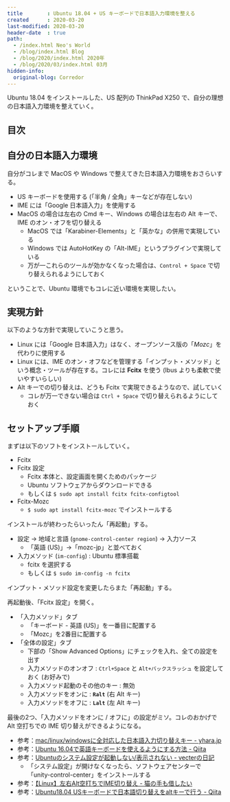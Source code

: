```yaml
---
title        : Ubuntu 18.04 + US キーボードで日本語入力環境を整える
created      : 2020-03-20
last-modified: 2020-03-20
header-date  : true
path:
  - /index.html Neo's World
  - /blog/index.html Blog
  - /blog/2020/index.html 2020年
  - /blog/2020/03/index.html 03月
hidden-info:
  original-blog: Corredor
---
```


Ubuntu 18.04 をインストールした、US 配列の ThinkPad X250 で、自分の理想の日本語入力環境を整えていく。

## 目次

## 自分の日本語入力環境

自分がコレまで MacOS や Windows で整えてきた日本語入力環境をおさらいする。

- US キーボードを使用する (「半角 / 全角」キーなどが存在しない)
- IME には「Google 日本語入力」を使用する
- MacOS の場合は左右の Cmd キー、Windows の場合は左右の Alt キーで、IME のオン・オフを切り替える
  - MacOS では「Karabiner-Elements」と「英かな」の併用で実現している
  - Windows では AutoHotKey の「Alt-IME」というプラグインで実現している
  - 万が一これらのツールが効かなくなった場合は、`Control + Space` で切り替えられるようにしておく

ということで、Ubuntu 環境でもコレに近い環境を実現したい。

## 実現方針

以下のような方針で実現していこうと思う。

- Linux には「Google 日本語入力」はなく、オープンソース版の「*Mozc*」を代わりに使用する
- Linux には、IME のオン・オフなどを管理する「インプット・メソッド」という概念・ツールが存在する。コレには **Fcitx** を使う (Ibus よりも柔軟で使いやすいらしい)
- Alt キーでの切り替えは、どうも Fcitx で実現できるようなので、試していく
  - コレが万一できない場合は `Ctrl + Space` で切り替えられるようにしておく

## セットアップ手順

まずは以下のソフトをインストールしていく。

- Fcitx
- Fcitx 設定
  - Fcitx 本体と、設定画面を開くためのパッケージ
  - Ubuntu ソフトウェアからダウンロードできる
  - もしくは `$ sudo apt install fcitx fcitx-configtool`
- Fcitx-Mozc
  - `$ sudo apt install fcitx-mozc` でインストールする

インストールが終わったらいったん「再起動」する。

- 設定 → 地域と言語 (`gnome-control-center region`) → 入力ソース
  - 「英語 (US)」→「mozc-jp」と並べておく
- 入力メソッド (`im-config`) : Ubuntu 標準搭載
  - fcitx を選択する
  - もしくは `$ sudo im-config -n fcitx`

インプット・メソッド設定を変更したらまた「再起動」する。

再起動後、「Fcitx 設定」を開く。

- 「入力メソッド」タブ
  - 「キーボード - 英語 (US)」を一番目に配置する
  - 「Mozc」を2番目に配置する
- 「全体の設定」タブ
  - 下部の「Show Advanced Options」にチェックを入れ、全ての設定を出す
  - 入力メソッドのオンオフ : `Ctrl+Space` と `Alt+バックスラッシュ` を設定しておく (お好みで)
  - 入力メソッド起動のその他のキー : 無効
  - 入力メソッドをオンに : **`Ralt`** (右 Alt キー)
  - 入力メソッドをオフに : **`Lalt`** (左 Alt キー)

最後の2つ、「入力メソッドをオンに / オフに」の設定がミソ。コレのおかげで Alt 空打ちでの IME 切り替えができるようになる。

- 参考：[mac/linux/windowsに全対応した日本語入力切り替えキー - yhara.jp](https://yhara.jp/2018/05/22/kana-eisu-mac-linux-win)
- 参考：[Ubuntu 16.04で英語キーボードを使えるようにする方法 - Qiita](https://qiita.com/SUZUKI_Masaya/items/2f2ef9fdb63fe017c6d2)
- 参考：[Ubuntuのシステム設定が起動しない/表示されない - vecterの日記](https://vecter.hatenadiary.org/entry/20140713/1405246922)
  - 「システム設定」が開けなくなったら、ソフトウェアセンターで「unity-control-center」をインストールする
- 参考：[【Linux】左右Alt空打ちでIME切り替え - 猫の手も借したい](https://akkisino02.hatenablog.com/entry/2017/10/14/211106)
- 参考：[Ubuntu18.04 USキーボードで日本語切り替えをaltキーで行う - Qiita](https://qiita.com/ys-0-sy/items/b969c3224f97a0002829)
